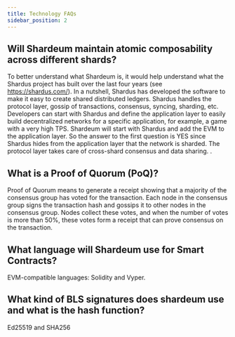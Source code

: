 ```yaml
---
title: Technology FAQs
sidebar_position: 2
---
```


## Will Shardeum maintain atomic composability across different shards?

To better understand what Shardeum is, it would help understand what the Shardus project has built over the last four years (see https://shardus.com/). In a nutshell, Shardus has developed the software to make it easy to create shared distributed ledgers. Shardus handles the protocol layer, gossip of transactions, consensus, syncing, sharding, etc. Developers can start with Shardus and define the application layer to easily build decentralized networks for a specific application, for example, a game with a very high TPS. Shardeum will start with Shardus and add the EVM to the application layer. So the answer to the first question is YES since Shardus hides from the application layer that the network is sharded. The protocol layer takes care of cross-shard consensus and data sharing. .

## What is a Proof of Quorum (PoQ)?

Proof of Quorum means to generate a receipt showing that a majority of the consensus group has voted for the transaction. Each node in the consensus group signs the transaction hash and gossips it to other nodes in the consensus group. Nodes collect these votes, and when the number of votes is more than 50%, these votes form a receipt that can prove consensus on the transaction.

## What language will Shardeum use for Smart Contracts?

EVM-compatible languages: Solidity and Vyper.

## What kind of BLS signatures does shardeum use and what is the hash function?

Ed25519 and SHA256
